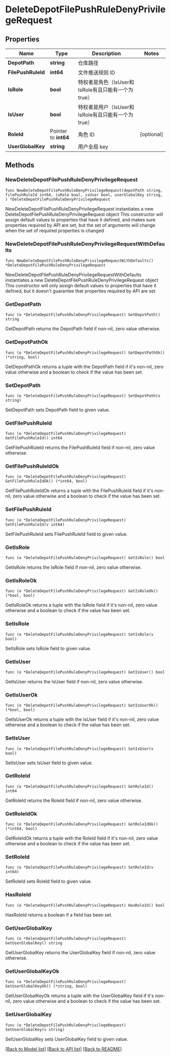 # DeleteDepotFilePushRuleDenyPrivilegeRequest

## Properties

Name | Type | Description | Notes
------------ | ------------- | ------------- | -------------
**DepotPath** | **string** | 仓库路径 | 
**FilePushRuleId** | **int64** | 文件推送规则 ID | 
**IsRole** | **bool** | 特权者是角色（IsUser和IsRole有且只能有一个为true） | 
**IsUser** | **bool** | 特权者是用户（IsUser和IsRole有且只能有一个为true） | 
**RoleId** | Pointer to **int64** | 角色 ID | [optional] 
**UserGlobalKey** | **string** | 用户全局 key | 

## Methods

### NewDeleteDepotFilePushRuleDenyPrivilegeRequest

`func NewDeleteDepotFilePushRuleDenyPrivilegeRequest(depotPath string, filePushRuleId int64, isRole bool, isUser bool, userGlobalKey string, ) *DeleteDepotFilePushRuleDenyPrivilegeRequest`

NewDeleteDepotFilePushRuleDenyPrivilegeRequest instantiates a new DeleteDepotFilePushRuleDenyPrivilegeRequest object
This constructor will assign default values to properties that have it defined,
and makes sure properties required by API are set, but the set of arguments
will change when the set of required properties is changed

### NewDeleteDepotFilePushRuleDenyPrivilegeRequestWithDefaults

`func NewDeleteDepotFilePushRuleDenyPrivilegeRequestWithDefaults() *DeleteDepotFilePushRuleDenyPrivilegeRequest`

NewDeleteDepotFilePushRuleDenyPrivilegeRequestWithDefaults instantiates a new DeleteDepotFilePushRuleDenyPrivilegeRequest object
This constructor will only assign default values to properties that have it defined,
but it doesn't guarantee that properties required by API are set

### GetDepotPath

`func (o *DeleteDepotFilePushRuleDenyPrivilegeRequest) GetDepotPath() string`

GetDepotPath returns the DepotPath field if non-nil, zero value otherwise.

### GetDepotPathOk

`func (o *DeleteDepotFilePushRuleDenyPrivilegeRequest) GetDepotPathOk() (*string, bool)`

GetDepotPathOk returns a tuple with the DepotPath field if it's non-nil, zero value otherwise
and a boolean to check if the value has been set.

### SetDepotPath

`func (o *DeleteDepotFilePushRuleDenyPrivilegeRequest) SetDepotPath(v string)`

SetDepotPath sets DepotPath field to given value.


### GetFilePushRuleId

`func (o *DeleteDepotFilePushRuleDenyPrivilegeRequest) GetFilePushRuleId() int64`

GetFilePushRuleId returns the FilePushRuleId field if non-nil, zero value otherwise.

### GetFilePushRuleIdOk

`func (o *DeleteDepotFilePushRuleDenyPrivilegeRequest) GetFilePushRuleIdOk() (*int64, bool)`

GetFilePushRuleIdOk returns a tuple with the FilePushRuleId field if it's non-nil, zero value otherwise
and a boolean to check if the value has been set.

### SetFilePushRuleId

`func (o *DeleteDepotFilePushRuleDenyPrivilegeRequest) SetFilePushRuleId(v int64)`

SetFilePushRuleId sets FilePushRuleId field to given value.


### GetIsRole

`func (o *DeleteDepotFilePushRuleDenyPrivilegeRequest) GetIsRole() bool`

GetIsRole returns the IsRole field if non-nil, zero value otherwise.

### GetIsRoleOk

`func (o *DeleteDepotFilePushRuleDenyPrivilegeRequest) GetIsRoleOk() (*bool, bool)`

GetIsRoleOk returns a tuple with the IsRole field if it's non-nil, zero value otherwise
and a boolean to check if the value has been set.

### SetIsRole

`func (o *DeleteDepotFilePushRuleDenyPrivilegeRequest) SetIsRole(v bool)`

SetIsRole sets IsRole field to given value.


### GetIsUser

`func (o *DeleteDepotFilePushRuleDenyPrivilegeRequest) GetIsUser() bool`

GetIsUser returns the IsUser field if non-nil, zero value otherwise.

### GetIsUserOk

`func (o *DeleteDepotFilePushRuleDenyPrivilegeRequest) GetIsUserOk() (*bool, bool)`

GetIsUserOk returns a tuple with the IsUser field if it's non-nil, zero value otherwise
and a boolean to check if the value has been set.

### SetIsUser

`func (o *DeleteDepotFilePushRuleDenyPrivilegeRequest) SetIsUser(v bool)`

SetIsUser sets IsUser field to given value.


### GetRoleId

`func (o *DeleteDepotFilePushRuleDenyPrivilegeRequest) GetRoleId() int64`

GetRoleId returns the RoleId field if non-nil, zero value otherwise.

### GetRoleIdOk

`func (o *DeleteDepotFilePushRuleDenyPrivilegeRequest) GetRoleIdOk() (*int64, bool)`

GetRoleIdOk returns a tuple with the RoleId field if it's non-nil, zero value otherwise
and a boolean to check if the value has been set.

### SetRoleId

`func (o *DeleteDepotFilePushRuleDenyPrivilegeRequest) SetRoleId(v int64)`

SetRoleId sets RoleId field to given value.

### HasRoleId

`func (o *DeleteDepotFilePushRuleDenyPrivilegeRequest) HasRoleId() bool`

HasRoleId returns a boolean if a field has been set.

### GetUserGlobalKey

`func (o *DeleteDepotFilePushRuleDenyPrivilegeRequest) GetUserGlobalKey() string`

GetUserGlobalKey returns the UserGlobalKey field if non-nil, zero value otherwise.

### GetUserGlobalKeyOk

`func (o *DeleteDepotFilePushRuleDenyPrivilegeRequest) GetUserGlobalKeyOk() (*string, bool)`

GetUserGlobalKeyOk returns a tuple with the UserGlobalKey field if it's non-nil, zero value otherwise
and a boolean to check if the value has been set.

### SetUserGlobalKey

`func (o *DeleteDepotFilePushRuleDenyPrivilegeRequest) SetUserGlobalKey(v string)`

SetUserGlobalKey sets UserGlobalKey field to given value.



[[Back to Model list]](../README.md#documentation-for-models) [[Back to API list]](../README.md#documentation-for-api-endpoints) [[Back to README]](../README.md)


